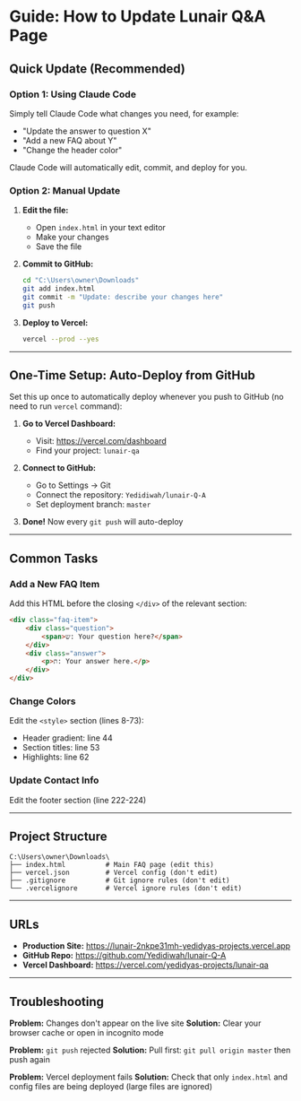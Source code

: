 # Guide: How to Update Lunair Q&A Page

## Quick Update (Recommended)

### Option 1: Using Claude Code
Simply tell Claude Code what changes you need, for example:
- "Update the answer to question X"
- "Add a new FAQ about Y"
- "Change the header color"

Claude Code will automatically edit, commit, and deploy for you.

### Option 2: Manual Update
1. **Edit the file:**
   - Open `index.html` in your text editor
   - Make your changes
   - Save the file

2. **Commit to GitHub:**
   ```bash
   cd "C:\Users\owner\Downloads"
   git add index.html
   git commit -m "Update: describe your changes here"
   git push
   ```

3. **Deploy to Vercel:**
   ```bash
   vercel --prod --yes
   ```

---

## One-Time Setup: Auto-Deploy from GitHub

Set this up once to automatically deploy whenever you push to GitHub (no need to run `vercel` command):

1. **Go to Vercel Dashboard:**
   - Visit: https://vercel.com/dashboard
   - Find your project: `lunair-qa`

2. **Connect to GitHub:**
   - Go to Settings → Git
   - Connect the repository: `Yedidiwah/lunair-Q-A`
   - Set deployment branch: `master`

3. **Done!** Now every `git push` will auto-deploy

---

## Common Tasks

### Add a New FAQ Item
Add this HTML before the closing `</div>` of the relevant section:

```html
<div class="faq-item">
    <div class="question">
        <span>ש: Your question here?</span>
    </div>
    <div class="answer">
        <p>ת: Your answer here.</p>
    </div>
</div>
```

### Change Colors
Edit the `<style>` section (lines 8-73):
- Header gradient: line 44
- Section titles: line 53
- Highlights: line 62

### Update Contact Info
Edit the footer section (line 222-224)

---

## Project Structure

```
C:\Users\owner\Downloads\
├── index.html          # Main FAQ page (edit this)
├── vercel.json         # Vercel config (don't edit)
├── .gitignore          # Git ignore rules (don't edit)
└── .vercelignore       # Vercel ignore rules (don't edit)
```

---

## URLs

- **Production Site:** https://lunair-2nkpe31mh-yedidyas-projects.vercel.app
- **GitHub Repo:** https://github.com/Yedidiwah/lunair-Q-A
- **Vercel Dashboard:** https://vercel.com/yedidyas-projects/lunair-qa

---

## Troubleshooting

**Problem:** Changes don't appear on the live site
**Solution:** Clear your browser cache or open in incognito mode

**Problem:** `git push` rejected
**Solution:** Pull first: `git pull origin master` then push again

**Problem:** Vercel deployment fails
**Solution:** Check that only `index.html` and config files are being deployed (large files are ignored)
